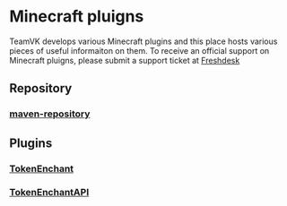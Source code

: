 # Minecraft pluigns
TeamVK develops various Minecraft plugins and this place hosts various pieces of useful informaiton on them.
To receive an official support on Minecraft pluigns, please submit a support ticket at [Freshdesk](http://vk2gpz.freshdesk.com)

## Repository
### [maven-repository](http://teamvk.github.io/maven-repository)

## Plugins
### [TokenEnchant](http://teamvk.github.io/TokenEnchant)
### [TokenEnchantAPI](http://teamvk.github.io/TokenEnchantAPI/)
